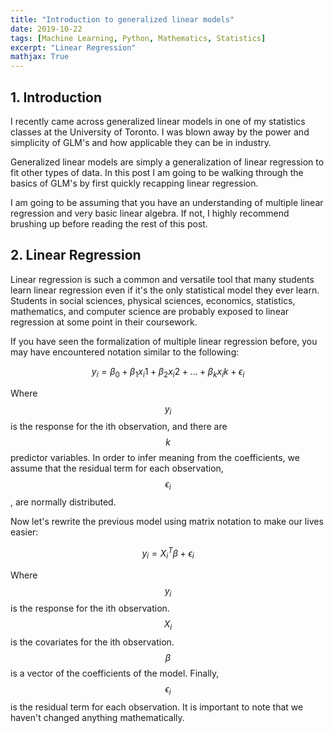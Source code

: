 ```yaml
---
title: "Introduction to generalized linear models"
date: 2019-10-22
tags: [Machine Learning, Python, Mathematics, Statistics]
excerpt: "Linear Regression"
mathjax: True
---
```


## 1. Introduction
I recently came across generalized linear models in one of my statistics classes at the University of Toronto. I was blown away by the power and simplicity of GLM's and how applicable they can be in industry.  

Generalized linear models are simply a generalization of linear regression to fit other types of data. In this post I am going to be walking through the basics of GLM's by first quickly recapping linear regression.

I am going to be assuming that you have an understanding of multiple linear regression and very basic linear algebra. If not, I highly recommend brushing up before reading the rest of this post.

## 2. Linear Regression

Linear regression is such a common and versatile tool that many students learn linear regression even
if it's the only statistical model they ever learn. Students in social sciences, physical sciences,
economics, statistics, mathematics, and computer science are probably exposed to linear regression at some point in their coursework.

If you have seen the formalization of multiple linear regression before, you may have encountered notation similar to the following:

$$ y_i = \beta_0 + \beta_1 x_i1 + \beta_2 x_i2 + ...+ \beta_k x_ik + \epsilon_i $$

Where $$y_i$$ is the response for the ith observation, and there are $$k$$ predictor variables. In order to infer
meaning from the coefficients, we assume that the residual term for each observation, $$\epsilon_i$$, are normally
distributed.

Now let's rewrite the previous model using matrix notation to make our lives easier:

$$ y_i = X_i^{T} \beta + \epsilon_i $$

Where $$y_i$$ is the response for the ith observation. $$ X_i $$ is the covariates
for the ith observation. $$\beta$$ is a vector of the coefficients of the model. Finally, $$\epsilon_i$$ is the residual term for each observation. It is important
to note that we haven't changed anything mathematically.
